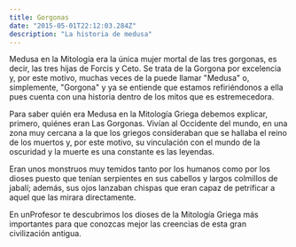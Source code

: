 ```yaml
---
title: Gorgonas
date: "2015-05-01T22:12:03.284Z"
description: "La historia de medusa"
---
```

Medusa en la Mitología era la única mujer mortal de las tres gorgonas, es decir, las tres hijas de Forcis y Ceto. Se trata de la Gorgona por excelencia y, por este motivo, muchas veces de la puede llamar "Medusa" o, simplemente, "Gorgona" y ya se entiende que estamos refiriéndonos a ella pues cuenta con una historia dentro de los mitos que es estremecedora.

Para saber quién era Medusa en la Mitología Griega debemos explicar, primero, quiénes eran Las Gorgonas. Vivían al Occidente del mundo, en una zona muy cercana a la que los griegos consideraban que se hallaba el reino de los muertos y, por este motivo, su vinculación con el mundo de la oscuridad y la muerte es una constante es las leyendas.

Eran unos monstruos muy temidos tanto por los humanos como por los dioses puesto que tenían serpientes en sus cabellos y largos colmillos de jabalí; además, sus ojos lanzaban chispas que eran capaz de petrificar a aquel que las mirara directamente.

En unProfesor te descubrimos los dioses de la Mitología Griega más importantes para que conozcas mejor las creencias de esta gran civilización antigua.